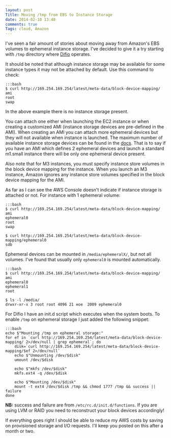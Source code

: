 ```yaml
---
layout: post
Title: Moving /tmp from EBS to Instance Storage
date: 2014-02-10 13:48
comments: true
Tags: cloud, Amazon
---
```


I've seen a fair amount of stories about moving away from Amazon's EBS volumes
to ephemeral instance storage. I've decided to give it a try starting with `/tmp`
directory where [Difio](http://www.dif.io) operates.

It should be noted that although instance storage may be available for some instance
types it may not be attached by default. Use this command to check:

    :::bash
    $ curl http://169.254.169.254/latest/meta-data/block-device-mapping/
    ami
    root
    swap

In the above example there is no instance storage present. 

You can attach one either when launching the EC2 instance or when creating a customized AMI
(instance storage devices are pre-defined in the AMI). When creating an AMI you can attach more ephemeral devices
but they will not available when instance is launched. The maximum number of available
instance storage devices can be found in the
[docs](http://docs.aws.amazon.com/AWSEC2/latest/UserGuide/InstanceStorage.html#StorageOnInstanceTypes).
That is to say if you have an AMI which defines 2 ephemeral devices and launch a
standard m1.small instance there will be only one ephemeral device present.

Also note that for M3 instances, you must specify instance store volumes in the
block device mapping for the instance. When you launch an M3 instance, Amazon ignores
any instance store volumes specified in the block device mapping for the AMI.


As far as I can see the AWS Console doesn't indicate if instance storage is attached
or not. For instance with 1 ephemeral volume:

    :::bash
    $ curl http://169.254.169.254/latest/meta-data/block-device-mapping/
    ami
    ephemeral0
    root
    swap
    
    $ curl http://169.254.169.254/latest/meta-data/block-device-mapping/ephemeral0
    sdb

Ephemeral devices can be mounted in `/media/ephemeralX/`, but not all volumes.
I've found that usually only `ephemeral0` is mounted automatically.

    :::bash
    $ curl http://169.254.169.254/latest/meta-data/block-device-mapping/
    ami
    ephemeral0
    ephemeral1
    root
    
    $ ls -l /media/
    drwxr-xr-x 3 root root 4096 21 ное  2009 ephemeral0


For Difio I have an init.d script which executes when the system
boots. To enable `/tmp` on ephemeral storage I just added the following snippet:

    :::bash
    echo $"Mounting /tmp on ephemeral storage:"
    for ef in `curl http://169.254.169.254/latest/meta-data/block-device-mapping/ 2>/dev/null | grep ephemeral`; do
        disk=`curl http://169.254.169.254/latest/meta-data/block-device-mapping/$ef 2>/dev/null`
        echo $"Unmounting /dev/$disk"
        umount /dev/$disk
    
        echo $"mkfs /dev/$disk"
        mkfs.ext4 -q /dev/$disk
    
        echo $"Mounting /dev/$disk"
        mount -t ext4 /dev/$disk /tmp && chmod 1777 /tmp && success || failure
    done

**NB:** success and failure are from `/etc/rc.d/init.d/functions`.
If you are using LVM or RAID you need to reconstruct your block devices
accordingly!


If everything goes right I should be able to reduce my AWS costs by saving on
provisioned storage and I/O requests. I'll keep you posted on this after a month or two.
